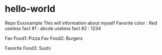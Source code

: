 # hello-world
Repo Exxxxample 
This will information about myself
Favorite color : Red
useless fact #1 : abcde
useless fact #2 : 1234




Fav Food1: Pizza
Fav Food2: Burgers 





Favorite Food3: Sushi 
